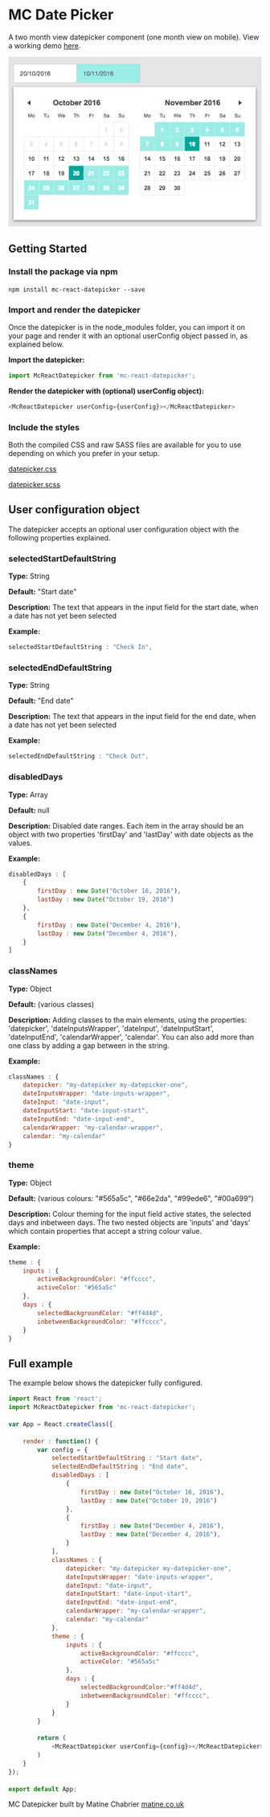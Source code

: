 # MC Date Picker

A two month view datepicker component (one month view on mobile). View a working demo [here](http://mc-datepicker.matine.co.uk).

![mc-datepicker-screenshot](https://github.com/matine/mc-react-datepicker/raw/master/screenshot.png "MC Datepicker Screenshot")

## Getting Started

### Install the package via npm

```
npm install mc-react-datepicker --save
```

### Import and render the datepicker

Once the datepicker is in the node_modules folder, you can import it on your page and render it with an optional userConfig object passed in, as explained below.

**Import the datepicker:**
```javascript
import McReactDatepicker from 'mc-react-datepicker';
```

**Render the datepicker with (optional) userConfig object):**
```javascript
<McReactDatepicker userConfig={userConfig}></McReactDatepicker>
```

### Include the styles

Both the compiled CSS and raw SASS files are available for you to use depending on which you prefer in your setup.

[datepicker.css](https://github.com/matine/mc-react-datepicker/raw/master/dist/assets/styles/components/datepicker.css)

[datepicker.scss](https://github.com/matine/mc-react-datepicker/raw/master/dist/assets/styles/components/datepicker.scss)


## User configuration object

The datepicker accepts an optional user configuration object with the following properties explained.

### selectedStartDefaultString

**Type:** String

**Default:** "Start date"

**Description:**
The text that appears in the input field for the start date, when a date has not yet been selected

**Example:**
```javascript
selectedStartDefaultString : "Check In",
```


### selectedEndDefaultString

**Type:** String

**Default:** "End date"

**Description:**
The text that appears in the input field for the end date, when a date has not yet been selected

**Example:**
```javascript
selectedEndDefaultString : "Check Out",
```


### disabledDays

**Type:** Array

**Default:** null

**Description:**
Disabled date ranges. Each item in the array should be an object with two properties 'firstDay' and 'lastDay' with date objects as the values.

**Example:**
```javascript
disabledDays : [
    {
        firstDay : new Date("October 16, 2016"),
        lastDay : new Date("October 19, 2016")
    },
    {
        firstDay : new Date("December 4, 2016"),
        lastDay : new Date("December 4, 2016"),
    }
]
```


### classNames

**Type:** Object

**Default:** (various classes)

**Description:**
Adding classes to the main elements, using the properties: 'datepicker', 'dateInputsWrapper', 'dateInput', 'dateInputStart', 'dateInputEnd', 'calendarWrapper', 'calendar'.
You can also add more than one class by adding a gap between in the string.

**Example:**
```javascript
classNames : {
    datepicker: "my-datepicker my-datepicker-one",
    dateInputsWrapper: "date-inputs-wrapper",
    dateInput: "date-input",
    dateInputStart: "date-input-start",
    dateInputEnd: "date-input-end",
    calendarWrapper: "my-calendar-wrapper",
    calendar: "my-calendar"
}
```


### theme

**Type:** Object

**Default:** (various colours: "#565a5c", "#66e2da", "#99ede6", "#00a699")

**Description:**
Colour theming for the input field active states, the selected days and inbetween days.
The two nested objects are 'inputs' and 'days' which contain properties that accept a string colour value.

**Example:**
```javascript
theme : {
    inputs : {
        activeBackgroundColor: "#ffcccc",
        activeColor: "#565a5c"
    },
    days : {
        selectedBackgroundColor: "#ff4d4d",
        inbetweenBackgroundColor: "#ffcccc",
    }
}
```

## Full example

The example below shows the datepicker fully configured.

```javascript
import React from 'react';
import McReactDatepicker from 'mc-react-datepicker';

var App = React.createClass({

	render : function() {
		var config = {
			selectedStartDefaultString : "Start date",
			selectedEndDefaultString : "End date",
			disabledDays : [
				{
					firstDay : new Date("October 16, 2016"),
					lastDay : new Date("October 19, 2016")
				},
				{
					firstDay : new Date("December 4, 2016"),
					lastDay : new Date("December 4, 2016"),
				}
			],
			classNames : {
				datepicker: "my-datepicker my-datepicker-one",
				dateInputsWrapper: "date-inputs-wrapper",
				dateInput: "date-input",
				dateInputStart: "date-input-start",
				dateInputEnd: "date-input-end",
				calendarWrapper: "my-calendar-wrapper",
				calendar: "my-calendar"
			},
			theme : {
				inputs : {
					activeBackgroundColor: "#ffcccc",
					activeColor: "#565a5c"
				},
				days : {
					selectedBackgroundColor:"#ff4d4d",
					inbetweenBackgroundColor: "#ffcccc",
				}
			}
		}

		return (
			<McReactDatepicker userConfig={config}></McReactDatepicker>
		)
	}
});

export default App;
```

MC Datepicker built by Matine Chabrier [matine.co.uk](http://matine.co.uk)
